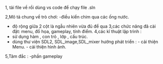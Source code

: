 1, tải file về rồi dùng vs code để chạy file .sln

2,Mô tả chung về trò chơi: 
-điều kiển chim qua các ống nước.
- độ rộng giữa 2 cột là ngẫu nhiên vừa đủ để qua
3,các chức năng đã cài đặt: menu, đồ họa, gameplay, tính điểm.
4,các kĩ thuật lập trình : 
- sử dụng hàm , con trỏ , lớp , cấu trúc.
- dùng thư viện SDL2, SDL_image,SDL_mixer
hướng phát triển : - cải thiện Menu. 
                   - cải thiện hình ảnh.
                   
5,Tâm đắc : -phần gameplay
